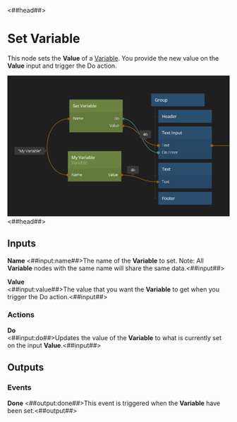 <##head##>
# Set Variable
This node sets the **Value** of a [Variable](/nodes/data/variable/variable/). You provide the new value on the **Value** input and trigger the <span class=”ndl-signal”>Do</span> action.

![](../variable/variable-1.png ':class=img-size-l')
<##head##>

## Inputs

**Name**
<##input:name##>The name of the **Variable** to set. Note: All **Variable** nodes with the same name will share the same data.<##input##>

**Value**  
<##input:value##>The value that you want the **Variable** to get when you trigger the <span class=”ndl-signal”>Do</span> action.<##input##>
### Actions
**Do**  
<##input:do##>Updates the value of the **Variable** to what is currently set on the input **Value**.<##input##>

## Outputs

### Events
**Done**
<##output:done##>This event is triggered when the **Variable** have been set.<##output##>